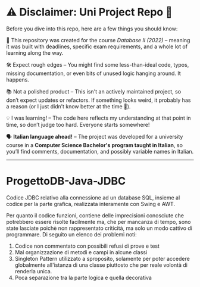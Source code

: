 # ⚠️ Disclaimer: Uni Project Repo 🚧
Before you dive into this repo, here are a few things you should know:

📌 This repository was created for the course _Database II (2022)_ – meaning it was built with deadlines, specific exam requirements, and a whole lot of learning along the way.

🛠️ Expect rough edges – You might find some less-than-ideal code, typos, missing documentation, or even bits of unused logic hanging around. It happens.

📚 Not a polished product – This isn't an actively maintained project, so don’t expect updates or refactors. If something looks weird, it probably has a reason (or I just didn’t know better at the time 🤷).

💡 I was learning! – The code here reflects my understanding at that point in time, so don’t judge too hard. Everyone starts somewhere!

🗣️ **Italian language ahead!** – The project was developed for a university course in a **Computer Science Bachelor's program taught in Italian**, so you’ll find comments, documentation, and possibly variable names in Italian.

***

# ProgettoDB-Java-JDBC
Codice JDBC relativo alla connessione ad un database SQL, insieme al codice per la parte grafica, realizzata interamente con Swing e AWT.

Per quanto il codice funzioni, contiene delle imprecisioni conosciute che potrebbero essere risolte facilmente ma, che per mancanza di tempo, sono state lasciate poichè non rappresentato criticità, ma solo un modo cattivo di programmare. 
Di seguito un elenco dei problemi noti:
1. Codice non commentato con possibili refusi di prove e test
2. Mal organizzazione di metodi e campi in alcune classi
3. Singleton Pattern utilizzato a sproposito, solamente per poter accedere globalmente all'istanza di una classe piuttosto che per reale volontà di renderla unica.
4. Poca separazione tra la parte logica e quella decorativa
